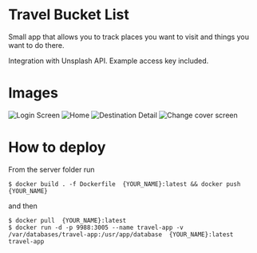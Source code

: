 # Travel Bucket List

Small app that allows you to track places you want to visit and things you want to do there.

Integration with Unsplash API. Example access key included.

# Images

![Login Screen](https://i.imgur.com/oz9X4rQ.png)
![Home](https://i.imgur.com/5VQUVGH.png)
![Destination Detail](https://i.imgur.com/4AXmmog.png)
![Change cover screen](https://i.imgur.com/ALAL2hd.png)

# How to deploy

From the server folder run

```
$ docker build . -f Dockerfile  {YOUR_NAME}:latest && docker push {YOUR_NAME}
```

and then

```
$ docker pull  {YOUR_NAME}:latest
$ docker run -d -p 9988:3005 --name travel-app -v /var/databases/travel-app:/usr/app/database  {YOUR_NAME}:latest travel-app
```
